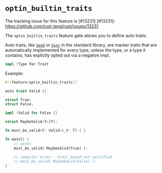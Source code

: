 # `optin_builtin_traits`

The tracking issue for this feature is [#13231] 
[#13231]: https://github.com/rust-lang/rust/issues/13231

The `optin_builtin_traits` feature gate allows you to define auto traits.

Auto traits, like [`Send`] or [`Sync`] in the standard library, are marker traits that are automatically implemented for every type, unless the type, or a type it contains, has explictly opted out via a negative impl.

[`Send`]: https://doc.rust-lang.org/std/marker/trait.Send.html
[`Sync`]: https://doc.rust-lang.org/std/marker/trait.Sync.html

```rust
impl !Type for Trait
```

Example:


```rust
#![feature(optin_builtin_traits)]

auto trait Valid {}

struct True;
struct False;

impl !Valid for False {}

struct MaybeValid<T>(T);

fn must_be_valid<T: Valid>(_t: T) { }

fn main() {
    // works
    must_be_valid( MaybeValid(True) );

    // compiler error - trait bound not satisfied
    // must_be_valid( MaybeValid(False) );
}
```
